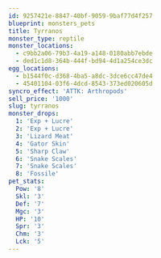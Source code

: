 ```yaml
---
id: 9257421e-8847-40bf-9059-9baf77d4f257
blueprint: monsters_pets
title: Tyrranos
monster_type: reptile
monster_locations:
  - c9bb2a06-79b3-4a19-a148-0180abb7ebde
  - ded1c1d8-364b-444f-bd94-4d1a254ce3dc
egg_locations:
  - b1544f0c-d368-4ba5-a8dc-3dce6cc47de4
  - 45401104-03f6-4dcd-8543-373ed020605d
syncro_effect: 'ATTK: Arthropods'
sell_price: '1000'
slug: tyrranos
monster_drops:
  1: 'Exp + Lucre'
  2: 'Exp + Lucre'
  3: 'Lizard Meat'
  4: 'Gator Skin'
  5: 'Sharp Claw'
  6: 'Snake Scales'
  7: 'Snake Scales'
  8: 'Fossile'
pet_stats:
  Pow: '8'
  Skl: '3'
  Def: '7'
  Mgc: '3'
  HP: '10'
  Spr: '3'
  Chm: '3'
  Lck: '5'
---
```

